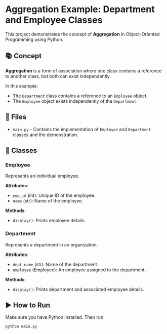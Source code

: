 # Aggregation Example: Department and Employee Classes

This project demonstrates the concept of **Aggregation** in Object-Oriented Programming using Python.

## 📚 Concept

**Aggregation** is a form of association where one class contains a reference to another class, but both can exist independently.

In this example:
- The `Department` class contains a reference to an `Employee` object.
- The `Employee` object exists independently of the `Department`.

## 📁 Files

- `main.py` - Contains the implementation of `Employee` and `Department` classes and the demonstration.

## 🧱 Classes

### Employee

Represents an individual employee.

**Attributes**:
- `emp_id` (int): Unique ID of the employee.
- `name` (str): Name of the employee.

**Methods**:
- `display()`: Prints employee details.

### Department

Represents a department in an organization.

**Attributes**:
- `dept_name` (str): Name of the department.
- `employee` (Employee): An employee assigned to the department.

**Methods**:
- `display()`: Prints department and associated employee details.

## ▶️ How to Run

Make sure you have Python installed. Then run:

```bash
python main.py
